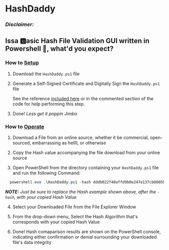 # HashDaddy

### *Disclaimer:* 
## Issa 🅱asic Hash File Validation GUI written in Powershell 🤢, what'd you expect?


### How to [Setup](https://encrypted-tbn0.gstatic.com/images?q=tbn:ANd9GcRjoEKB04jm4Eo848g_uKkMO6Dqk3SmSdcaMA&usqp=CAU)

1. Download the `HashDaddy.ps1` file

2. Generate a Self-Signed Certificate and Digitally Sign the `HashDaddy.ps1` file

    See the reference [included here](https://adamtheautomator.com/how-to-sign-powershell-script/) or in the commented section of the code for help performing this step.

3. Done! *Less get it poppin Jimbo*



### How to [Operate](http://www.kushandoj.com/dist/img/oj.png)

1. Download a File from an online source, whether it be commercial, open-sourced, embarrassing as hellll, or otherwise 

2. Copy the Hash value accompanying the file download from your online source

3. Open PowerShell from the directory containing your `HashDaddy.ps1` file and run the following Command:

  ```powershell
    powershell.exe .\HashDaddy.ps1 -hash dddb022f40affd9b0e247e137cb8005bf798ae94f07fa6dcfdcc9ab798389958a179b05d5e147f0a
  ```

  *__NOTE:__ Just be sure to replace the Hash example shown above, after the `-hash`, with your copied Hash Value*

4. Select your Downloaded File from the File Explorer Window

5. From the drop-down menu, Select the Hash Algorithm that's corresponds with your copied Hash Value 

6. Done! Hash comaparison results are shown on the PowerShell console, indicating either confirmation or denial surrounding your downloaded file's data integrity   


<!-- ![sus](https://encrypted-tbn0.gstatic.com/images?q=tbn:ANd9GcRjoEKB04jm4Eo848g_uKkMO6Dqk3SmSdcaMA&usqp=CAU) -->
<!-- ![Cuz I b goin Haard](http://www.kushandoj.com/dist/img/oj.png) -->
